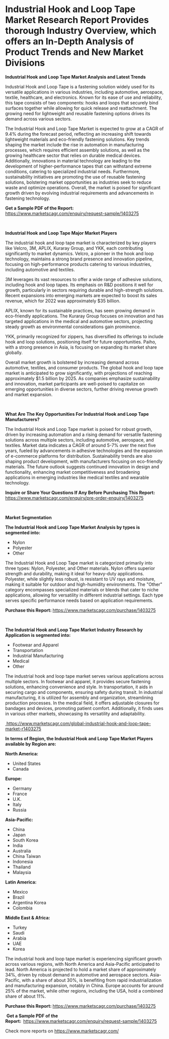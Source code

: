 <p><h1>Industrial Hook and Loop Tape Market Research Report Provides thorough Industry Overview, which offers an In-Depth Analysis of Product Trends and New Market Divisions</h1></p><p><strong>Industrial Hook and Loop Tape Market Analysis and Latest Trends</strong></p>
<p><p>Industrial Hook and Loop Tape is a fastening solution widely used for its versatile applications in various industries, including automotive, aerospace, textile, healthcare, and electronics. Known for its ease of use and reliability, this tape consists of two components: hooks and loops that securely bind surfaces together while allowing for quick release and reattachment. The growing need for lightweight and reusable fastening options drives its demand across various sectors.</p><p>The Industrial Hook and Loop Tape Market is expected to grow at a CAGR of 9.4% during the forecast period, reflecting an increasing shift towards lightweight materials and eco-friendly fastening solutions. Key trends shaping the market include the rise in automation in manufacturing processes, which requires efficient assembly solutions, as well as the growing healthcare sector that relies on durable medical devices. Additionally, innovations in material technology are leading to the development of higher-performance tapes that can withstand extreme conditions, catering to specialized industrial needs. Furthermore, sustainability initiatives are promoting the use of reusable fastening solutions, bolstering market opportunities as industries seek to reduce waste and optimize operations. Overall, the market is poised for significant growth driven by evolving industrial requirements and advancements in fastening technology.</p></p>
<p><strong>Get a Sample PDF of the Report:&nbsp;</strong> <a href="https://www.marketscagr.com/enquiry/request-sample/1403275?utm_campaign=3541&utm_medium=2&utm_source=Github&utm_content=ia&utm_term=28032025&utm_id=industrial-hook-and-loop-tape">https://www.marketscagr.com/enquiry/request-sample/1403275</a></p>
<p>&nbsp;</p>
<p><strong>Industrial Hook and Loop Tape Major Market Players</strong></p>
<p><p>The industrial hook and loop tape market is characterized by key players like Velcro, 3M, APLIX, Kuraray Group, and YKK, each contributing significantly to market dynamics. Velcro, a pioneer in the hook and loop technology, maintains a strong brand presence and innovation pipeline, focusing on high-performance products catering to various industries, including automotive and textiles. </p><p>3M leverages its vast resources to offer a wide range of adhesive solutions, including hook and loop tapes. Its emphasis on R&D positions it well for growth, particularly in sectors requiring durable and high-strength solutions. Recent expansions into emerging markets are expected to boost its sales revenue, which for 2022 was approximately $35 billion.</p><p>APLIX, known for its sustainable practices, has seen growing demand in eco-friendly applications. The Kuraray Group focuses on innovation and has targeted applications in the medical and automotive sectors, projecting steady growth as environmental considerations gain prominence.</p><p>YKK, primarily recognized for zippers, has diversified its offerings to include hook and loop solutions, positioning itself for future opportunities. Paiho, with a strong presence in Asia, is focusing on expanding its market share globally.</p><p>Overall market growth is bolstered by increasing demand across automotive, textiles, and consumer products. The global hook and loop tape market is anticipated to grow significantly, with projections of reaching approximately $1.5 billion by 2025. As companies emphasize sustainability and innovation, market participants are well-poised to capitalize on emerging opportunities in diverse sectors, further driving revenue growth and market expansion.</p></p>
<p>&nbsp;</p>
<p><strong>What Are The Key Opportunities For Industrial Hook and Loop Tape Manufacturers?</strong></p>
<p><p>The Industrial Hook and Loop Tape market is poised for robust growth, driven by increasing automation and a rising demand for versatile fastening solutions across multiple sectors, including automotive, aerospace, and textiles. Market data indicates a CAGR of around 5-7% over the next five years, fueled by advancements in adhesive technologies and the expansion of e-commerce platforms for distribution. Sustainability trends are also shaping product development, with manufacturers focusing on eco-friendly materials. The future outlook suggests continued innovation in design and functionality, enhancing market competitiveness and broadening applications in emerging industries like medical textiles and wearable technology.</p></p>
<p><strong>Inquire or Share Your Questions If Any Before Purchasing This Report:</strong> <a href="https://www.marketscagr.com/enquiry/pre-order-enquiry/1403275?utm_campaign=3541&utm_medium=2&utm_source=Github&utm_content=ia&utm_term=28032025&utm_id=industrial-hook-and-loop-tape">https://www.marketscagr.com/enquiry/pre-order-enquiry/1403275</a></p>
<p>&nbsp;</p>
<p><strong>Market Segmentation</strong></p>
<p><strong>The Industrial Hook and Loop Tape Market Analysis by types is segmented into:</strong></p>
<p><ul><li>Nylon</li><li>Polyester</li><li>Other</li></ul></p>
<p><p>The Industrial Hook and Loop Tape market is categorized primarily into three types: Nylon, Polyester, and Other materials. Nylon offers superior strength and durability, making it ideal for heavy-duty applications. Polyester, while slightly less robust, is resistant to UV rays and moisture, making it suitable for outdoor and high-humidity environments. The "Other" category encompasses specialized materials or blends that cater to niche applications, allowing for versatility in different industrial settings. Each type serves specific performance needs based on application requirements.</p></p>
<p><strong>Purchase this Report:&nbsp;</strong><a href="https://www.marketscagr.com/purchase/1403275?utm_campaign=3541&utm_medium=2&utm_source=Github&utm_content=ia&utm_term=28032025&utm_id=industrial-hook-and-loop-tape">https://www.marketscagr.com/purchase/1403275</a></p>
<p>&nbsp;</p>
<p><strong>The Industrial Hook and Loop Tape Market Industry Research by Application is segmented into:</strong></p>
<p><ul><li>Footwear and Apparel</li><li>Transportation</li><li>Industrial Manufacturing</li><li>Medical</li><li>Other</li></ul></p>
<p><p>The industrial hook and loop tape market serves various applications across multiple sectors. In footwear and apparel, it provides secure fastening solutions, enhancing convenience and style. In transportation, it aids in securing cargo and components, ensuring safety during transit. In industrial manufacturing, it is utilized for assembly and organization, streamlining production processes. In the medical field, it offers adjustable closures for bandages and devices, promoting patient comfort. Additionally, it finds uses in various other markets, showcasing its versatility and adaptability.</p></p>
<p><a href="https://www.marketscagr.com/global-industrial-hook-and-loop-tape-market-r1403275?utm_campaign=3541&utm_medium=2&utm_source=Github&utm_content=ia&utm_term=28032025&utm_id=industrial-hook-and-loop-tape">&nbsp;https://www.marketscagr.com/global-industrial-hook-and-loop-tape-market-r1403275</a></p>
<p><strong>In terms of Region, the Industrial Hook and Loop Tape Market Players available by Region are:</strong></p>
<p>
    <p> <strong> North America: </strong>
        <ul>
            <li>United States</li>
            <li>Canada</li>
        </ul>
        </p> 
    <p> <strong> Europe: </strong>
        <ul>
            <li>Germany</li>
            <li>France</li>
            <li>U.K.</li>
            <li>Italy</li>
            <li>Russia</li>
        </ul>
        </p> 
    <p> <strong> Asia-Pacific: </strong>
        <ul>
            <li>China</li>
            <li>Japan</li>
            <li>South Korea</li>
            <li>India</li>
            <li>Australia</li>
            <li>China Taiwan</li>
            <li>Indonesia</li>
            <li>Thailand</li>
            <li>Malaysia</li>
        </ul>
        </p> 
    <p> <strong> Latin America: </strong>
        <ul>
            <li>Mexico</li>
            <li>Brazil</li>
            <li>Argentina Korea</li>
            <li>Colombia</li>
        </ul>
        </p> 
    <p> <strong> Middle East & Africa: </strong>
        <ul>
            <li>Turkey</li>
            <li>Saudi</li>
            <li>Arabia</li>
            <li>UAE</li>
            <li>Korea</li>
        </ul>
    </p>
    </p>
<p><p>The industrial hook and loop tape market is experiencing significant growth across various regions, with North America and Asia-Pacific anticipated to lead. North America is projected to hold a market share of approximately 34%, driven by robust demand in automotive and aerospace sectors. Asia-Pacific, with a share of about 30%, is benefiting from rapid industrialization and manufacturing expansion, notably in China. Europe accounts for around 25% of the market, while other regions, including the USA, hold a combined share of about 11%.</p></p>
<p><strong>Purchase this Report: </strong><a href="https://www.marketscagr.com/purchase/1403275?utm_campaign=3541&utm_medium=2&utm_source=Github&utm_content=ia&utm_term=28032025&utm_id=industrial-hook-and-loop-tape">https://www.marketscagr.com/purchase/1403275</a></p>
<p>&nbsp;<strong>Get a Sample PDF of the Report:&nbsp;&nbsp;</strong><a href="https://www.marketscagr.com/enquiry/request-sample/1403275?utm_campaign=3541&utm_medium=2&utm_source=Github&utm_content=ia&utm_term=28032025&utm_id=industrial-hook-and-loop-tape">https://www.marketscagr.com/enquiry/request-sample/1403275</a></p>
<p><strong></strong></p>
<p>Check more reports on <a href="https://www.marketscagr.com/?utm_campaign=3541&utm_medium=2&utm_source=Github&utm_content=ia&utm_term=28032025&utm_id=industrial-hook-and-loop-tape">https://www.marketscagr.com/</a></p>